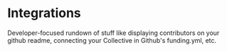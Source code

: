# Integrations

Developer-focused rundown of stuff like displaying contributors on your github readme, connecting your Collective in Github's funding.yml, etc.

